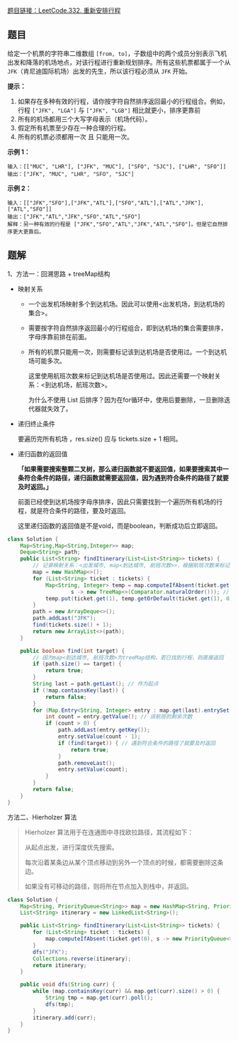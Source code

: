 [题目链接：LeetCode.332. 重新安排行程](https://leetcode-cn.com/problems/reconstruct-itinerary/)

## 题目

给定一个机票的字符串二维数组 `[from, to]`，子数组中的两个成员分别表示飞机出发和降落的机场地点，对该行程进行重新规划排序。所有这些机票都属于一个从 `JFK`（肯尼迪国际机场）出发的先生，所以该行程必须从 `JFK` 开始。 

**提示：**

1. 如果存在多种有效的行程，请你按字符自然排序返回最小的行程组合。例如，行程 `["JFK", "LGA"]` 与 `["JFK", "LGB"]` 相比就更小，排序更靠前
2. 所有的机场都用三个大写字母表示（机场代码）。
3. 假定所有机票至少存在一种合理的行程。
4. 所有的机票必须都用一次 且 只能用一次。 

**示例 1：**

```
输入：[["MUC", "LHR"], ["JFK", "MUC"], ["SFO", "SJC"], ["LHR", "SFO"]]
输出：["JFK", "MUC", "LHR", "SFO", "SJC"]
```

**示例 2：**

```
输入：[["JFK","SFO"],["JFK","ATL"],["SFO","ATL"],["ATL","JFK"],["ATL","SFO"]]
输出：["JFK","ATL","JFK","SFO","ATL","SFO"]
解释：另一种有效的行程是 ["JFK","SFO","ATL","JFK","ATL","SFO"]。但是它自然排序更大更靠后。
```

## 题解

1、方法一：回溯思路 + treeMap结构

* 映射关系

  * 一个出发机场映射多个到达机场。因此可以使用<出发机场，到达机场的集合>。

  * 需要按字符自然排序返回最小的行程组合，即到达机场的集合需要排序，字母序靠前排在前面。

  * 所有的机票只能用一次，则需要标记该到达机场是否使用过。一个到达机场可能多次。

    这里使用航班次数来标记到达机场是否使用过。因此还需要一个映射关系：<到达机场，航班次数>。

    为什么不使用 List 后排序？因为在for循环中，使用后要删除，一旦删除迭代器就失效了。

* 递归终止条件

  要遍历完所有机场 ，res.size() 应与 tickets.size + 1 相同。

* 递归函数的返回值

  **「如果需要搜索整颗二叉树，那么递归函数就不要返回值，如果要搜索其中一条符合条件的路径，递归函数就需要返回值，因为遇到符合条件的路径了就要及时返回。」**

  前面已经使到达机场按字母序排序，因此只需要找到一个遍历所有机场的行程，就是符合条件的路径，要及时返回。

  这里递归函数的返回值是不是void，而是boolean，判断成功后立即返回。

```java
class Solution {
    Map<String,Map<String,Integer>> map;
	Deque<String> path;
    public List<String> findItinerary(List<List<String>> tickets) {
        // 记录映射关系：<出发城市, map<到达城市, 航班次数>>，根据航班次数来标记该航线是否使用过了
        map = new HashMap<>();
        for (List<String> ticket : tickets) {
            Map<String, Integer> temp = map.computeIfAbsent(ticket.get(0),
                    s -> new TreeMap<>(Comparator.naturalOrder())); // 到达城市的集合使用TreeMap结构
            temp.put(ticket.get(1), temp.getOrDefault(ticket.get(1), 0) + 1);
        }
        path = new ArrayDeque<>();
        path.addLast("JFK");
        find(tickets.size() + 1);
        return new ArrayList<>(path);
    }

    public boolean find(int target) {
        // 因为map<到达城市, 航班次数>为treeMap结构，若已找到行程，则直接返回
        if (path.size() == target) {
            return true;
        }
        String last = path.getLast(); // 作为起点
        if (!map.containsKey(last)) {
            return false;
        }
        for (Map.Entry<String, Integer> entry : map.get(last).entrySet()) {
            int count = entry.getValue(); // 该航班的剩余次数
            if (count > 0) {
                path.addLast(entry.getKey());
                entry.setValue(count - 1);
                if (find(target)) { // 遇到符合条件的路径了就要及时返回
                    return true;
                }
                path.removeLast();
                entry.setValue(count);
            }
        }
        return false;
    }
}
```

方法二、Hierholzer 算法

> Hierholzer 算法用于在连通图中寻找欧拉路径，其流程如下：
>
> 从起点出发，进行深度优先搜索。
>
> 每次沿着某条边从某个顶点移动到另外一个顶点的时候，都需要删除这条边。
>
> 如果没有可移动的路径，则将所在节点加入到栈中，并返回。
>

```java
class Solution {
    Map<String, PriorityQueue<String>> map = new HashMap<String, PriorityQueue<String>>();
    List<String> itinerary = new LinkedList<String>();

    public List<String> findItinerary(List<List<String>> tickets) {
        for (List<String> ticket : tickets) {
            map.computeIfAbsent(ticket.get(0), s -> new PriorityQueue<>(Comparator.naturalOrder())).offer(ticket.get(1));
        }
        dfs("JFK");
        Collections.reverse(itinerary);
        return itinerary;
    }

    public void dfs(String curr) {
        while (map.containsKey(curr) && map.get(curr).size() > 0) {
            String tmp = map.get(curr).poll();
            dfs(tmp);
        }
        itinerary.add(curr);
    }
}

```

